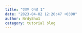 ```yaml
---
title: "성인 야설 1"
date: "2023-04-02 12:26:47 +0300"
author: NrdyBhu1
category: tutorial blog
---
```

